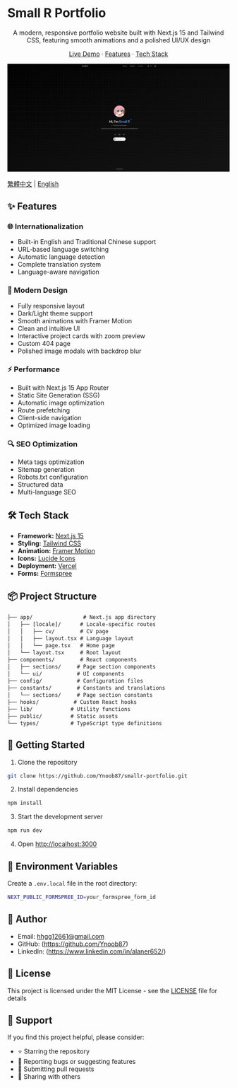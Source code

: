 # Small R Portfolio

<div align="center">
  <p align="center">
    A modern, responsive portfolio website built with Next.js 15 and Tailwind CSS, featuring smooth animations and a polished UI/UX design
  </p>
  <p align="center">
    <a href="https://smallr-portfolio.vercel.app">Live Demo</a>
    ·
    <a href="#features">Features</a>
    ·
    <a href="#tech-stack">Tech Stack</a>
  </p>
  <img src="/public/preview.png" alt="Portfolio Preview" width="600px" />
</div>

[繁體中文](/README.zh.md) | [English](/README.md)

## ✨ Features

### 🌐 Internationalization

- Built-in English and Traditional Chinese support
- URL-based language switching
- Automatic language detection
- Complete translation system
- Language-aware navigation

### 🎨 Modern Design

- Fully responsive layout
- Dark/Light theme support
- Smooth animations with Framer Motion
- Clean and intuitive UI
- Interactive project cards with zoom preview
- Custom 404 page
- Polished image modals with backdrop blur

### ⚡ Performance

- Built with Next.js 15 App Router
- Static Site Generation (SSG)
- Automatic image optimization
- Route prefetching
- Client-side navigation
- Optimized image loading

### 🔍 SEO Optimization

- Meta tags optimization
- Sitemap generation
- Robots.txt configuration
- Structured data
- Multi-language SEO

## 🛠️ Tech Stack

- **Framework:** [Next.js 15](https://nextjs.org/)
- **Styling:** [Tailwind CSS](https://tailwindcss.com/)
- **Animation:** [Framer Motion](https://www.framer.com/motion/)
- **Icons:** [Lucide Icons](https://lucide.dev/)
- **Deployment:** [Vercel](https://vercel.com)
- **Forms:** [Formspree](https://formspree.io)

## 📦 Project Structure

```
├── app/                # Next.js app directory
│   ├── [locale]/      # Locale-specific routes
│   │   ├── cv/        # CV page
│   │   ├── layout.tsx # Language layout
│   │   └── page.tsx   # Home page
│   └── layout.tsx     # Root layout
├── components/        # React components
│   ├── sections/     # Page section components
│   └── ui/           # UI components
├── config/           # Configuration files
├── constants/        # Constants and translations
│   └── sections/     # Page section constants
├── hooks/           # Custom React hooks
├── lib/            # Utility functions
├── public/         # Static assets
└── types/          # TypeScript type definitions
```

## 🚀 Getting Started

1. Clone the repository

```bash
git clone https://github.com/Ynoob87/smallr-portfolio.git
```

2. Install dependencies

```bash
npm install
```

3. Start the development server

```bash
npm run dev
```

4. Open [http://localhost:3000](http://localhost:3000)

## 📝 Environment Variables

Create a `.env.local` file in the root directory:

```bash
NEXT_PUBLIC_FORMSPREE_ID=your_formspree_form_id
```

## 👤 Author

- Email: hhgg12661@gmail.com
- GitHub: (https://github.com/Ynoob87)
- LinkedIn: (https://www.linkedin.com/in/alaner652/)

## 📄 License

This project is licensed under the MIT License - see the [LICENSE](LICENSE) file for details

## 💖 Support

If you find this project helpful, please consider:

- ⭐ Starring the repository
- 🐛 Reporting bugs or suggesting features
- 🔀 Submitting pull requests
- 📢 Sharing with others
